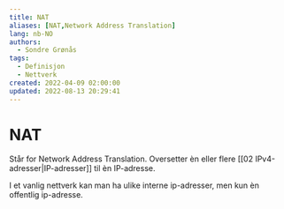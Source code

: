 ```yaml
---
title: NAT
aliases: [NAT,Network Address Translation]
lang: nb-NO
authors:
  - Sondre Grønås
tags:
  - Definisjon
  - Nettverk
created: 2022-04-09 02:00:00
updated: 2022-08-13 20:29:41
---
```

# NAT
Står for Network Address Translation. Oversetter èn eller flere [[02 IPv4-adresser|IP-adresser]] til èn IP-adresse.

I et vanlig nettverk kan man ha ulike interne ip-adresser, men kun èn offentlig ip-adresse.